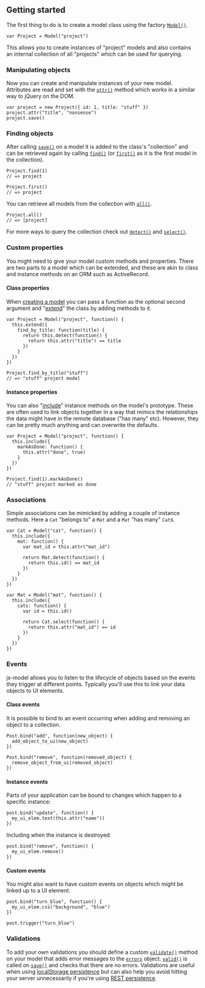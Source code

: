 ## Getting started

The first thing to do is to create a model class using the factory [`Model()`](#model).

    var Project = Model("project")

This allows you to create instances of "project" models and also contains an internal collection of all "projects" which can be used for querying.

### Manipulating objects

Now you can create and manipulate instances of your new model. Attributes are read and set with the [`attr()`](#attr) method which works in a similar way to jQuery on the DOM.

    var project = new Project({ id: 1, title: "stuff" })
    project.attr("title", "nonsense")
    project.save()

### Finding objects

After calling [`save()`](#save) on a model it is added to the class's "collection" and can be retrieved again by calling [`find()`](#find) (or [`first()`](#first) as it is the first model in the collection).

    Project.find(1)
    // => project

    Project.first()
    // => project

You can retrieve all models from the collection with [`all()`](#all).

    Project.all()
    // => [project]

For more ways to query the collection check out [`detect()`](#detect) and [`select()`](#select).

### Custom properties

You might need to give your model custom methods and properties. There are two parts to a model which can be extended, and these are akin to class and instance methods on an ORM such as ActiveRecord.

#### Class properties

When [creating a model](#model) you can pass a function as the optional second argument and "[extend](#extend)" the class by adding methods to it.

    var Project = Model("project", function() {
      this.extend({
        find_by_title: function(title) {
          return this.detect(function() {
            return this.attr("title") == title
          })
        }
      })
    })

    Project.find_by_title("stuff")
    // => "stuff" project model

#### Instance properties

You can also "[include](#include)" instance methods on the model's prototype. These are often used to link objects together in a way that mimics the relationships the data might have in the remote database ("has many" etc). However, they can be pretty much anything and can overwrite the defaults.

    var Project = Model("project", function() {
      this.include({
        markAsDone: function() {
          this.attr("done", true)
        }
      })
    })

    Project.find(1).markAsDone()
    // "stuff" project marked as done

### Associations

Simple associations can be mimicked by adding a couple of instance methods. Here a `Cat` "belongs to" a `Mat` and a `Mat` "has many" `Cat`s.

    var Cat = Model("cat", function() {
      this.include({
        mat: function() {
          var mat_id = this.attr("mat_id")

          return Mat.detect(function() {
            return this.id() == mat_id
          })
        }
      })
    })

    var Mat = Model("mat", function() {
      this.include({
        cats: function() {
          var id = this.id()

          return Cat.select(function() {
            return this.attr("mat_id") == id
          })
        }
      })
    })

### Events

js-model allows you to listen to the lifecycle of objects based on the events they trigger at different points. Typically you'll use this to link your data objects to UI elements.

#### Class events

It is possible to bind to an event occurring when adding and removing an object to a collection.

    Post.bind("add", function(new_object) {
      add_object_to_ui(new_object)
    })

    Post.bind("remove", function(removed_object) {
      remove_object_from_ui(removed_object)
    })

#### Instance events

Parts of your application can be bound to changes which happen to a specific instance:

    post.bind("update", function() {
      my_ui_elem.text(this.attr("name"))
    })

Including when the instance is destroyed:

    post.bind("remove", function() {
      my_ui_elem.remove()
    })

#### Custom events

You might also want to have custom events on objects which might be linked up to a UI element.

    post.bind("turn_blue", function() {
      my_ui_elem.css("background", "blue")
    })

    post.trigger("turn_blue")

### Validations

To add your own validations you should define a custom [`validate()`](#validate) method on your model that adds error messages to the [`errors`](#errors) object. [`valid()`](#valid) is called on [`save()`](#save) and checks that there are no errors. Validations are useful when using [localStorage persistence](#localstorage) but can also help you avoid hitting your server unnecessarily if you're using [REST persistence](#rest).
